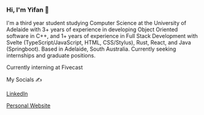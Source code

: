 ### Hi, I'm Yifan 👋

I'm a third year student studying Computer Science at the University of Adelaide with 3+ years of experience in developing Object Oriented software in C++, and 1+ years of experience in Full Stack Development with Svelte (TypeScript/JavaScript, HTML, CSS/Stylus), Rust, React, and Java (Springboot). Based in Adelaide, South Australia. Currently seeking internships and graduate positions.

<p>Currently interning at Fivecast<p>

My Socials ✍️
<p><a href="https://www.linkedin.com/in/yifan117" target="blank">LinkedIn</a><p>
<p><a href="https://yifan-lu.com" target="blank">Personal Website</a><p>


<!--
**yifan117/yifan117** is a ✨ _special_ ✨ repository because its `README.md` (this file) appears on your GitHub profile.

Here are some ideas to get you started:

- 🔭 I’m currently working on ...
- 🌱 I’m currently learning ...
- 👯 I’m looking to collaborate on ...
- 🤔 I’m looking for help with ...
- 💬 Ask me about ...
- 📫 How to reach me: ...
- 😄 Pronouns: ...
- ⚡ Fun fact: ...
-->
